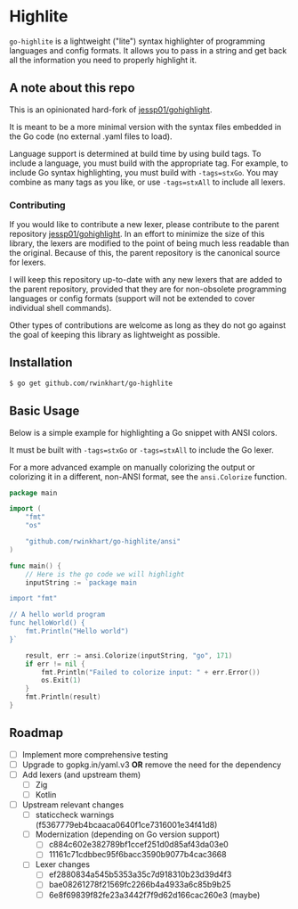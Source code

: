 # Highlite
`go-highlite` is a lightweight ("lite") syntax highlighter of programming languages and config formats.
It allows you to pass in a string and get back all the information you need to properly highlight it.

## A note about this repo
This is an opinionated hard-fork of [jessp01/gohighlight](https://github.com/jessp01/gohighlight).

It is meant to be a more minimal version with the syntax files embedded in the Go code (no external .yaml files to load).

Language support is determined at build time by using build tags. To include a language, you must build with the appropriate tag.
For example, to include Go syntax highlighting, you must build with `-tags=stxGo`.
You may combine as many tags as you like, or use `-tags=stxAll` to include all lexers.

### Contributing
If you would like to contribute a new lexer, please contribute to the parent repository [jessp01/gohighlight](https://github.com/jessp01/gohighlight).
In an effort to minimize the size of this library, the lexers are modified to the point of being much less readable than the original.
Because of this, the parent repository is the canonical source for lexers.

I will keep this repository up-to-date with any new lexers that are added to the parent repository, provided that they are for non-obsolete
programming languages or config formats (support will not be extended to cover individual shell commands).

Other types of contributions are welcome as long as they do not go against the goal of keeping this library as lightweight as possible.

## Installation
```sh
$ go get github.com/rwinkhart/go-highlite
```

## Basic Usage
Below is a simple example for highlighting a Go snippet with ANSI colors.

It must be built with `-tags=stxGo` or `-tags=stxAll` to include the Go lexer.

For a more advanced example on manually colorizing the output or colorizing it in a
different, non-ANSI format, see the `ansi.Colorize` function.

```go
package main

import (
	"fmt"
	"os"

	"github.com/rwinkhart/go-highlite/ansi"
)

func main() {
	// Here is the go code we will highlight
	inputString := `package main

import "fmt"

// A hello world program
func helloWorld() {
    fmt.Println("Hello world")
}`

	result, err := ansi.Colorize(inputString, "go", 171)
	if err != nil {
		fmt.Println("Failed to colorize input: " + err.Error())
		os.Exit(1)
	}
	fmt.Println(result)
}
```

## Roadmap
- [ ] Implement more comprehensive testing
- [ ] Upgrade to gopkg.in/yaml.v3 **OR** remove the need for the dependency
- [ ] Add lexers (and upstream them)
    - [ ] Zig
    - [ ] Kotlin
- [ ] Upstream relevant changes
    - [ ] staticcheck warnings (f5367779eb4bcaaca0640f1ce7316001e34f41d8)
    - [ ] Modernization (depending on Go version support)
        - [ ] c884c602e382789bf1ccef251d0d85af43da03e0
        - [ ] 11161c71cdbbec95f6bacc3590b9077b4cac3668
    - [ ] Lexer changes
        - [ ] ef2880834a545b5353a35c7d918310b23d39d4f3
        - [ ] bae08261278f21569fc2266b4a4933a6c85b9b25
        - [ ] 6e8f69839f82fe23a3442f7f9d62d166cac260e3 (maybe)
